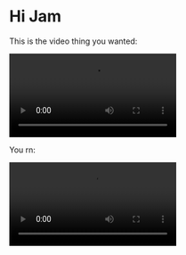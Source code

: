# Hi Jam

This is the video thing you wanted:

<video src="/posts/media/shitpost.mp4" controls></video>

You rn:

<video src="/posts/media/hard.mp4" controls></video>
